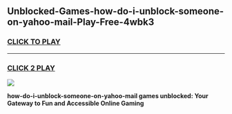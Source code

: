 
## Unblocked-Games-how-do-i-unblock-someone-on-yahoo-mail-Play-Free-4wbk3
<h3>
<a href="https://premium76.site?title=how-do-i-unblock-someone-on-yahoo-mail&ref=12A">CLICK TO PLAY</a></h3>
<hr>

<h3>
<a href="https://premium76.site?title=how-do-i-unblock-someone-on-yahoo-mail&ref=12A">CLICK 2 PLAY</a>
  
</h3>

<a href="https://premium76.site?title=how-do-i-unblock-someone-on-yahoo-mail&ref=12A"><img src="https://clearcache.store/games.png"></a>


**how-do-i-unblock-someone-on-yahoo-mail games unblocked: Your Gateway to Fun and Accessible Online Gaming**
